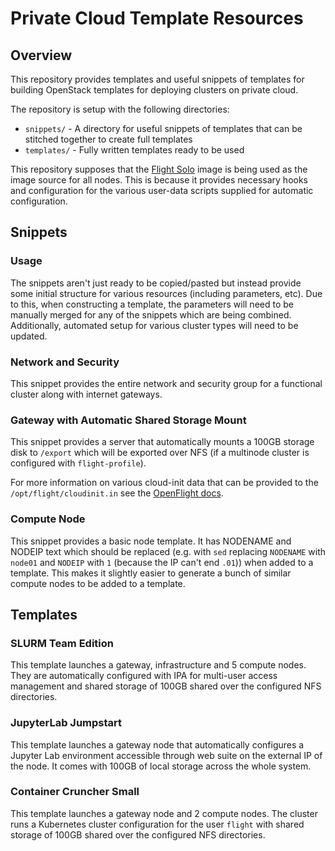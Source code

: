 # Private Cloud Template Resources

## Overview 

This repository provides templates and useful snippets of templates for building OpenStack templates for deploying clusters on private cloud.

The repository is setup with the following directories:
- `snippets/` - A directory for useful snippets of templates that can be stitched together to create full templates
- `templates/` - Fully written templates ready to be used

This repository supposes that the [Flight Solo](https://www.openflighthpc.org/latest/solo/) image is being used as the image source for all nodes. This is because it provides necessary hooks and configuration for the various user-data scripts supplied for automatic configuration.

## Snippets

### Usage

The snippets aren't just ready to be copied/pasted but instead provide some initial structure for various resources (including parameters, etc). Due to this, when constructing a template, the parameters will need to be manually merged for any of the snippets which are being combined. Additionally, automated setup for various cluster types will need to be updated.

### Network and Security

This snippet provides the entire network and security group for a functional cluster along with internet gateways.

### Gateway with Automatic Shared Storage Mount

This snippet provides a server that automatically mounts a 100GB storage disk to `/export` which will be exported over NFS (if a multinode cluster is configured with `flight-profile`). 

For more information on various cloud-init data that can be provided to the `/opt/flight/cloudinit.in` see the [OpenFlight docs](https://www.openflighthpc.org/latest/docs/flight-solo/understand-solo/user-data/).

### Compute Node

This snippet provides a basic node template. It has NODENAME and NODEIP text which should be replaced (e.g. with `sed` replacing `NODENAME` with `node01` and `NODEIP` with `1` (because the IP can't end `.01`)) when added to a template. This makes it slightly easier to generate a bunch of similar compute nodes to be added to a template.

## Templates

### SLURM Team Edition

This template launches a gateway, infrastructure and 5 compute nodes. They are automatically configured with IPA for multi-user access management and shared storage of 100GB shared over the configured NFS directories.

### JupyterLab Jumpstart

This template launches a gateway node that automatically configures a Jupyter Lab environment accessible through web suite on the external IP of the node. It comes with 100GB of local storage across the whole system. 

### Container Cruncher Small 

This template launches a gateway node and 2 compute nodes. The cluster runs a Kubernetes cluster configuration for the user `flight` with shared storage of 100GB shared over the configured NFS directories.

